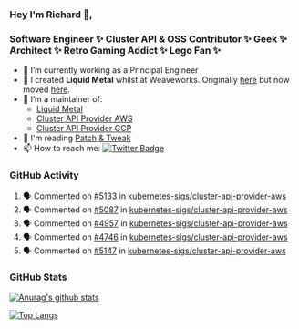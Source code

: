 ### Hey I'm Richard 👋, 

<h3 align="left">Software Engineer ✨ Cluster API & OSS Contributor ✨ Geek ✨ Architect ✨ Retro Gaming Addict ✨ Lego Fan ✨</h3>

- 🔭 I’m currently working as a Principal Engineer
- 📯 I created **Liquid Metal** whilst at Weaveworks. Originally [here](https://github.com/weaveworks-liquidmetal) but now moved [here](https://github.com/liquidmetal-dev).
- 👯 I’m a maintainer of:
  -  [Liquid Metal](https://github.com/liquidmetal-dev)
  -  [Cluster API Provider AWS](https://github.com/kubernetes-sigs/cluster-api-provider-aws)
  -  [Cluster API Provider GCP](https://github.com/kubernetes-sigs/cluster-api-provider-gcp)
- 💬 I'm reading [Patch & Tweak](https://bjooks.com/products/patch-tweak-exploring-modular-synthesis)
- 📫 How to reach me: [![Twitter Badge](https://img.shields.io/badge/-@fruit_case-00acee?style=flat&logo=Twitter&logoColor=white)](https://twitter.com/intent/follow?screen_name=fruit_case "Follow on Twitter")

### GitHub Activity 

<!--START_SECTION:activity-->
1. 🗣 Commented on [#5133](https://github.com/kubernetes-sigs/cluster-api-provider-aws/pull/5133#issuecomment-2414502431) in [kubernetes-sigs/cluster-api-provider-aws](https://github.com/kubernetes-sigs/cluster-api-provider-aws)
2. 🗣 Commented on [#5087](https://github.com/kubernetes-sigs/cluster-api-provider-aws/pull/5087#issuecomment-2414501450) in [kubernetes-sigs/cluster-api-provider-aws](https://github.com/kubernetes-sigs/cluster-api-provider-aws)
3. 🗣 Commented on [#4957](https://github.com/kubernetes-sigs/cluster-api-provider-aws/pull/4957#issuecomment-2414499556) in [kubernetes-sigs/cluster-api-provider-aws](https://github.com/kubernetes-sigs/cluster-api-provider-aws)
4. 🗣 Commented on [#4746](https://github.com/kubernetes-sigs/cluster-api-provider-aws/pull/4746#issuecomment-2414497565) in [kubernetes-sigs/cluster-api-provider-aws](https://github.com/kubernetes-sigs/cluster-api-provider-aws)
5. 🗣 Commented on [#5147](https://github.com/kubernetes-sigs/cluster-api-provider-aws/pull/5147#issuecomment-2413817438) in [kubernetes-sigs/cluster-api-provider-aws](https://github.com/kubernetes-sigs/cluster-api-provider-aws)
<!--END_SECTION:activity-->

### GitHub Stats

[![Anurag's github stats](https://github-readme-stats.vercel.app/api?username=richardcase&count_private=true&show_icons=true)](https://github.com/anuraghazra/github-readme-stats)

[![Top Langs](https://github-readme-stats.vercel.app/api/top-langs/?username=richardcase&hide=html&layout=compact)](https://github.com/anuraghazra/github-readme-stats)
